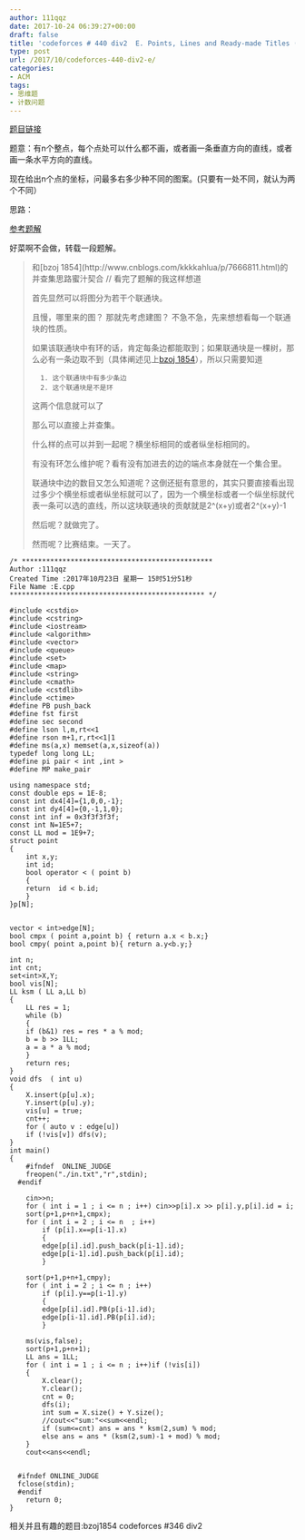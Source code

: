 ```yaml
---
author: 111qqz
date: 2017-10-24 06:39:27+00:00
draft: false
title: 'codeforces # 440 div2  E. Points, Lines and Ready-made Titles (和图有关的计数，思维题)'
type: post
url: /2017/10/codeforces-440-div2-e/
categories:
- ACM
tags:
- 思维题
- 计数问题
---
```


[题目链接](http://codeforces.com/contest/872/problem/E)

题意：有n个整点，每个点处可以什么都不画，或者画一条垂直方向的直线，或者画一条水平方向的直线。

现在给出n个点的坐标，问最多右多少种不同的图案。(只要有一处不同，就认为两个不同）

思路：

[参考题解](http://www.cnblogs.com/kkkkahlua/p/7679526.html)

好菜啊不会做，转载一段题解。



<blockquote>和[bzoj 1854](http://www.cnblogs.com/kkkkahlua/p/7666811.html)的并查集思路蜜汁契合 // 看完了题解的我这样想道

首先显然可以将图分为若干个联通块。

且慢，哪里来的图？ 那就先考虑建图？ 不急不急，先来想想看每一个联通块的性质。

如果该联通块中有环的话，肯定每条边都能取到；如果联通块是一棵树，那么必有一条边取不到（具体阐述见上[bzoj 1854](http://www.cnblogs.com/kkkkahlua/p/7666811.html)），所以只需要知道

> 
> 
      1. 这个联通块中有多少条边
      2. 这个联通块是不是环

这两个信息就可以了

那么可以直接上并查集。

什么样的点可以并到一起呢？横坐标相同的或者纵坐标相同的。

有没有环怎么维护呢？看有没有加进去的边的端点本身就在一个集合里。

联通块中边的数目又怎么知道呢？这倒还挺有意思的，其实只要直接看出现过多少个横坐标或者纵坐标就可以了，因为一个横坐标或者一个纵坐标就代表一条可以选的直线，所以这块联通块的贡献就是2^(x+y)或者2^(x+y)-1

然后呢？就做完了。

然而呢？比赛结束。一天了。</blockquote>




    
    /* ***********************************************
    Author :111qqz
    Created Time :2017年10月23日 星期一 15时51分51秒
    File Name :E.cpp
    ************************************************ */
    
    #include <cstdio>
    #include <cstring>
    #include <iostream>
    #include <algorithm>
    #include <vector>
    #include <queue>
    #include <set>
    #include <map>
    #include <string>
    #include <cmath>
    #include <cstdlib>
    #include <ctime>
    #define PB push_back
    #define fst first
    #define sec second
    #define lson l,m,rt<<1
    #define rson m+1,r,rt<<1|1
    #define ms(a,x) memset(a,x,sizeof(a))
    typedef long long LL;
    #define pi pair < int ,int >
    #define MP make_pair
    
    using namespace std;
    const double eps = 1E-8;
    const int dx4[4]={1,0,0,-1};
    const int dy4[4]={0,-1,1,0};
    const int inf = 0x3f3f3f3f;
    const int N=1E5+7;
    const LL mod = 1E9+7;
    struct point 
    {
        int x,y;
        int id;
        bool operator < ( point b)
        {
        return  id < b.id;
        }
    }p[N];
    
    
    vector < int>edge[N];
    bool cmpx ( point a,point b) { return a.x < b.x;}
    bool cmpy( point a,point b){ return a.y<b.y;}
    
    int n;
    int cnt;
    set<int>X,Y;
    bool vis[N];
    LL ksm ( LL a,LL b)
    {
        LL res = 1;
        while (b)
        {
        if (b&1) res = res * a % mod;
        b = b >> 1LL;
        a = a * a % mod;
        }
        return res;
    }
    void dfs  ( int u)
    {
        X.insert(p[u].x);
        Y.insert(p[u].y);
        vis[u] = true;
        cnt++;
        for ( auto v : edge[u])
        if (!vis[v]) dfs(v);
    }
    int main()
    {
        #ifndef  ONLINE_JUDGE 
        freopen("./in.txt","r",stdin);
      #endif
    
        cin>>n;
        for ( int i = 1 ; i <= n ; i++) cin>>p[i].x >> p[i].y,p[i].id = i;
        sort(p+1,p+n+1,cmpx);
        for ( int i = 2 ; i <= n  ; i++) 
            if (p[i].x==p[i-1].x)
            {
            edge[p[i].id].push_back(p[i-1].id);
            edge[p[i-1].id].push_back(p[i].id);
            }
    
        sort(p+1,p+n+1,cmpy);
        for ( int i = 2 ; i <= n ; i++)
            if (p[i].y==p[i-1].y)
            {
            edge[p[i].id].PB(p[i-1].id);
            edge[p[i-1].id].PB(p[i].id);
            }
        
        ms(vis,false);
        sort(p+1,p+n+1);
        LL ans = 1LL;
        for ( int i = 1 ; i <= n ; i++)if (!vis[i])
        {
            X.clear();
            Y.clear();
            cnt = 0;
            dfs(i);
            int sum = X.size() + Y.size();
            //cout<<"sum:"<<sum<<endl;
            if (sum<=cnt) ans = ans * ksm(2,sum) % mod;
            else ans = ans * (ksm(2,sum)-1 + mod) % mod;
        }
        cout<<ans<<endl;
    
    
      #ifndef ONLINE_JUDGE  
      fclose(stdin);
      #endif
        return 0;
    }



相关并且有趣的题目:bzoj1854
codeforces  #346 div2
